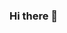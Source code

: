 ### Hi there 👋

<!--
**shimmer12/shimmer12** is a ✨ _special_ ✨ repository because its `README.md` (this file) appears on your GitHub profile.

Here are some ideas to get you started:

- 🔭 I’m currently working on getting placed 🙃
- 🌱 I’m currently learning Data Structures, Web development 
- 👯 I’m looking to collaborate on interesting projects and projects revolving around health
- 🤔 I’m looking for help with everything that can make me grow and succeed
- 💬 Ask me about coding, programming, development, data structures, creative writing...
- 📫 How to reach me: imsrishti1202@gmail.com
- 😄 Pronouns: She/Her
- ⚡ Fun fact: I can make you laugh.
-->

